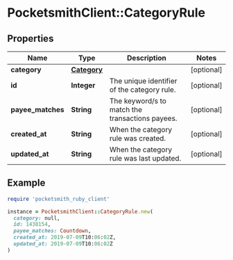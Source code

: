 # PocketsmithClient::CategoryRule

## Properties

| Name | Type | Description | Notes |
| ---- | ---- | ----------- | ----- |
| **category** | [**Category**](Category.md) |  | [optional] |
| **id** | **Integer** | The unique identifier of the category rule. | [optional] |
| **payee_matches** | **String** | The keyword/s to match the transactions payees. | [optional] |
| **created_at** | **String** | When the category rule was created. | [optional] |
| **updated_at** | **String** | When the category rule was last updated. | [optional] |

## Example

```ruby
require 'pocketsmith_ruby_client'

instance = PocketsmithClient::CategoryRule.new(
  category: null,
  id: 1438154,
  payee_matches: Countdown,
  created_at: 2019-07-09T10:06:02Z,
  updated_at: 2019-07-09T10:06:02Z
)
```

